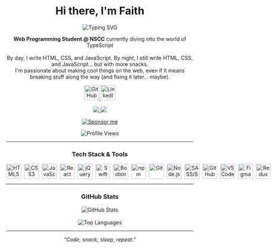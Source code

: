 <!-- Profile Header -->
<h1 align="center">Hi there, I'm Faith</h1>

<div align="center">
  <img src="https://readme-typing-svg.herokuapp.com?font=Fira+Code&pause=1000&color=FF69B4&center=true&vCenter=true&width=435&lines=Front-end+Developer;Open+Source+Enthusiast;Problem+Solver;Continuous+Learner" alt="Typing SVG" />
</div>

<p align="center">
  <b>Web Programming Student @ NSCC</b> currently diving into the world of TypeScript<br /><br /> 
  By day, I write HTML, CSS, and JavaScript. By night, I <i>still</i> write HTML, CSS, and JavaScript... but with more snacks.<br />
  I'm passionate about making cool things on the web, even if it means breaking stuff along the way (and fixing it later... maybe).
</p>

<!-- Social Links (Crisp SVG badges) -->
<p align="center">
  <a href="https://github.com/mersy-28">
    <img src="https://skillicons.dev/icons?i=github" alt="GitHub" width="40"/>
  </a>
  <a href="https://www.linkedin.com/in/faith-hookey/">
    <img src="https://skillicons.dev/icons?i=linkedin" alt="LinkedIn" width="40"/>
  </a>
</p>

<!-- email -->
<p align="center">
  <a href="mailto:admin@hookey.ca">
    <img src="https://img.shields.io/badge/admin@hookey.ca-FF69B4?style=flat-square">
  </a>
  <a href="https://www.hookey.ca">
    <img src="https://img.shields.io/badge/my%20website-FF69B4?style=flat-square">
  </a>
</p>

<!-- Sponsor Button -->
<p align="center">
  <a href="https://github.com/sponsors/mersy-28">
    <img src="https://img.shields.io/badge/Sponsor%20me-%E2%9D%A4-FF69B4?style=for-the-badge" alt="Sponsor me"/>
  </a>
</p>

<!-- Visitor Badge -->
<p align="center">
  <img src="https://komarev.com/ghpvc/?username=mersy-28&color=FF69B4&style=flat-square&label=Profile+Views" alt="Profile Views"/>
</p>

---

<!-- Tech Badges (Crisp, modern Shields.io SVGs) -->
<h3 align="center">Tech Stack & Tools</h3>
<p align="center" style="display:flex; gap:8px;">
  <img src="https://cdn.jsdelivr.net/gh/devicons/devicon/icons/html5/html5-original.svg" alt="HTML5" width="40" height="40"/>
  <img src="https://cdn.jsdelivr.net/gh/devicons/devicon/icons/css3/css3-original.svg" alt="CSS3" width="40" height="40"/>
  <img src="https://cdn.jsdelivr.net/gh/devicons/devicon/icons/javascript/javascript-original.svg" alt="JavaScript" width="40" height="40"/>
  <img src="https://cdn.jsdelivr.net/gh/devicons/devicon/icons/react/react-original.svg" alt="React" width="40" height="40"/>
  <img src="https://cdn.jsdelivr.net/gh/devicons/devicon/icons/jquery/jquery-original.svg" alt="jQuery" width="40" height="40"/>
  <img src="https://cdn.jsdelivr.net/gh/devicons/devicon/icons/swift/swift-original.svg" alt="Swift" width="40" height="40"/>
  <img src="https://cdn.jsdelivr.net/gh/devicons/devicon/icons/bootstrap/bootstrap-original.svg" alt="Bootstrap" width="40" height="40"/>
  <img src="https://cdn.jsdelivr.net/gh/devicons/devicon/icons/npm/npm-original-wordmark.svg" alt="npm" width="40" height="40"/>
  <img src="https://cdn.jsdelivr.net/gh/devicons/devicon/icons/git/git-original.svg" alt="Git" width="40" height="40"/>
  <img src="https://cdn.jsdelivr.net/gh/devicons/devicon/icons/nodejs/nodejs-original.svg" alt="Node.js" width="40" height="40"/>
  <img src="https://cdn.jsdelivr.net/gh/devicons/devicon/icons/sass/sass-original.svg" alt="SASS/SCSS" width="40" height="40"/>
  <img src="https://cdn.jsdelivr.net/gh/devicons/devicon/icons/github/github-original.svg" alt="GitHub" width="40" height="40"/>
  <img src="https://cdn.jsdelivr.net/gh/devicons/devicon/icons/vscode/vscode-original.svg" alt="VS Code" width="40" height="40"/>
  <img src="https://cdn.jsdelivr.net/gh/devicons/devicon/icons/figma/figma-original.svg" alt="Figma" width="40" height="40"/>
  <img src="https://cdn.jsdelivr.net/gh/devicons/devicon/icons/redux/redux-original.svg" alt="Redux" width="40" height="40"/>
</p>

---

<!-- GitHub Stats -->
<h3 align="center">GitHub Stats</h3>
<p align="center">
  <img src="https://github-readme-stats.vercel.app/api?username=mersy-28&show_icons=true&theme=radical&hide_title=true" alt="GitHub Stats" />
  <br />
  <br />
  <img src="https://github-readme-stats.vercel.app/api/top-langs/?username=mersy-28&layout=compact&theme=radical" alt="Top Languages" />
</p>

---

<p align="center">
  <i>“Code, snack, sleep, repeat.”</i>
</p>
